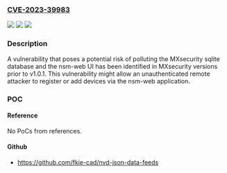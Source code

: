 ### [CVE-2023-39983](https://cve.mitre.org/cgi-bin/cvename.cgi?name=CVE-2023-39983)
![](https://img.shields.io/static/v1?label=Product&message=MXsecurity%20Series&color=blue)
![](https://img.shields.io/static/v1?label=Version&message=1.0%3C%3D%201.0.1%20&color=brighgreen)
![](https://img.shields.io/static/v1?label=Vulnerability&message=CWE-915%3A%20Improperly%20Controlled%20Modification%20of%20Dynamically-Determined%20Object%20Attributes&color=brighgreen)

### Description

A vulnerability that poses a potential risk of polluting the MXsecurity sqlite database and the nsm-web UI has been identified in MXsecurity versions prior to v1.0.1. This vulnerability might allow an unauthenticated remote attacker to register or add devices via the nsm-web application.

### POC

#### Reference
No PoCs from references.

#### Github
- https://github.com/fkie-cad/nvd-json-data-feeds


